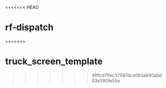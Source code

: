 <<<<<<< HEAD
# rf-dispatch
=======
# truck_screen_template
>>>>>>> 9fffcd7ffec37587dce093a940abd63e390fe55a
